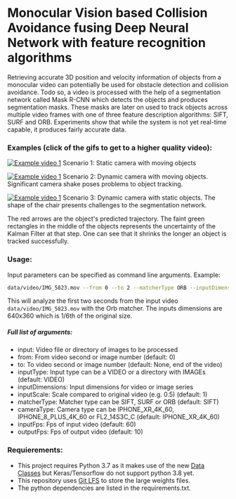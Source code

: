 # Monocular Vision based Collision Avoidance fusing Deep Neural Network with feature recognition algorithms

Retrieving accurate 3D position and velocity information of objects from a monocular video can potentially be used for obstacle detection and collision avoidance.
Todo so, a video is processed with the help of a segmentation network called Mask R-CNN which detects the objects and produces segmentation masks.
These masks are later on used to track objects across multiple video frames with one of three feature description algorithms: SIFT, SURF and ORB.
Experiments show that while the system is not yet real-time capable, it produces fairly accurate data.


### Examples (click of the gifs to get to a higher quality video): 
[![Example video 1](./../images/images/example_1.gif?raw=true)](https://youtu.be/LYG21iKl7QE)
Scenario 1: Static camera with moving objects

[![Example video 1](./../images/images/example_2.gif?raw=true)](https://youtu.be/ayhgmKT8KWM)
Scenario 2: Dynamic camera with moving objects. Significant camera shake poses problems to object tracking.

[![Example video 1](./../images/images/example_3.gif?raw=true)](https://youtu.be/tHlel_Hwfm0)
Scenario 3: Dynamic camera with static objects. The shape of the chair presents challenges to the segmentation network. 

The red arrows are the object's predicted trajectory.
The faint green rectangles in the middle of the objects represents the uncertainty of the Kalman Filter at that step.
One can see that it shrinks the longer an object is tracked successfully.


### Usage:

Input parameters can be specified as command line arguments. 
Example: 
```bash
data/video/IMG_5823.mov --from 0 --to 2 --matcherType ORB --inputDimensions 640 360 --inputScale 0.1666
```
This will analyze the first two seconds from the input video `data/video/IMG_5823.mov` with the Orb matcher. 
The inputs dimensions are 640x360 which is 1/6th of the original size.

##### Full list of arguments:
 - input: Video file or directory of images to be processed
 - from: From video second or image number (default: 0)
 - to: To video second or image number (default: None, end of the video)
 - inputType: Input type can be a VIDEO or a directory with IMAGEs (default: VIDEO)
 - inputDimensions: Input dimensions for video or image series
 - inputScale: Scale compared to original video (e.g. 0.5) (default: 1)
 - matcherType: Matcher type can be SIFT, SURF or ORB (default: SIFT)
 - cameraType: Camera type can be IPHONE_XR_4K_60, IPHONE_8_PLUS_4K_60 or FL2_14S3C_C (default: IPHONE_XR_4K_60)
 - inputFps: Fps of input video (default: 60)
 - outputFps: Fps of output video (default: 10)


### Requierements:
- This project requires Python 3.7 as it makes use of the new [Data Classes](https://docs.python.org/3/library/dataclasses.html) but Keras/Tensorflow do not support python 3.8 yet.
- This repository uses [Git LFS](https://git-lfs.github.com) to store the large weights files.
- The python dependencies are listed in the requirements.txt.
